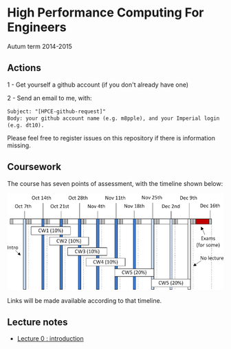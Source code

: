 High Performance Computing For Engineers
========================================

Autum term 2014-2015

Actions
-------

1 - Get yourself a github account (if you don't already have one)

2 - Send an email to me, with:

    Subject: "[HPCE-github-request]"
    Body: your github account name (e.g. m8pple), and your Imperial login (e.g. dt10).

Please feel free to register issues on this repository if there is
information missing.

Coursework
----------

The course has seven points of assessment, with the timeline
shown below:

![Timeline](timetable.png)

Links will be made available according to that timeline.

Lecture notes
-------------

- [Lecture 0 : introduction](lectures/hpce-lec0-introduction.pdf)

